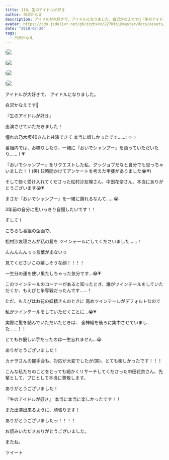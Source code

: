 ```yaml
---
title: 119。生のアイドルが好き
author: 白沢かなえ
description: アイドルが大好きで、アイドルになりました。白沢かなえです🌷『生のアイドルが好き』出演させていただきました！...
avatar: https://cdn.jsdelivr.net/gh/zzzhxxx/227WiKi@master/docs/assets/photo/avatar/kanae.jpg
date: "2018-07-20"
tags:
  - 白沢かなえ
---
```


!![](https://cdn.jsdelivr.net/gh/zzzhxxx/227WiKi-image@master/blog-image/kanae-2018-07-20_1.jpg)

!![](https://cdn.jsdelivr.net/gh/zzzhxxx/227WiKi-image@master/blog-image/kanae-2018-07-20_2.jpg)

!![](https://cdn.jsdelivr.net/gh/zzzhxxx/227WiKi-image@master/blog-image/kanae-2018-07-20_3.jpg)

!![](https://cdn.jsdelivr.net/gh/zzzhxxx/227WiKi-image@master/blog-image/kanae-2018-07-20_4.jpg)











アイドルが大好きで、
アイドルになりました。



白沢かなえです🌷



















『生のアイドルが好き』







出演させていただきました！




憧れの乃木坂46さんと共演できて
本当に嬉しかったです……✨✨✨








番組内では、お喋りしたり、一緒に『おいでシャンプー』を踊っていただいたり……！💗





『おいでシャンプー』をリクエストした私、グッジョブだなと自分でも思っちゃいました！！(笑)
(2時間かけてアンケートを考えた甲斐がありました😭💗)









そして快く受け入れてくださった松村沙友理さん、中田花奈さん、本当にありがとうございます😭💗





まさか『おいでシャンプー』を一緒に踊れるなんて……😭


3年前の自分に思いっきり自慢したいです！！






















そして！





こちらも番組の企画で、

松村沙友理さんが私の髪を
ツインテールにしてくださいました……！




んんんんんっっ言葉が出ないっ










見てくださいこの嬉しそうな顔！！！！













一生分の運を使い果たしちゃった気分です…😂💗













このツインテールのコーナーがあると知ったとき、誰がツインテールをしていただくか、もえぴと争奪戦だったんです……！






ただ、もえぴはお花の妖精さんのときに
高めツインテールがデフォルトなので




私がツインテールをしていただくことに…😭💗













実際に髪を結んでいただいたときは、
全神経を後ろに集中させていました……！！


とてもお優しい手だったのは一生忘れません…😭

ありがとうございました！













カナヲさんの握手会も、対応が大変でしたが(笑)、とても楽しかったです！！！




こんな私たちのことをとっても細かくリサーチしてくださった中田花奈さん、先輩として、プロとして本当に尊敬します。


ありがとうございました！

















『生のアイドルが好き』
本当に本当に楽しかったです！！



また出演出来るように、頑張ります！











ありがとうございましたっ！！！！













お読みいただきありがとうございました。



またね。


ツイート



